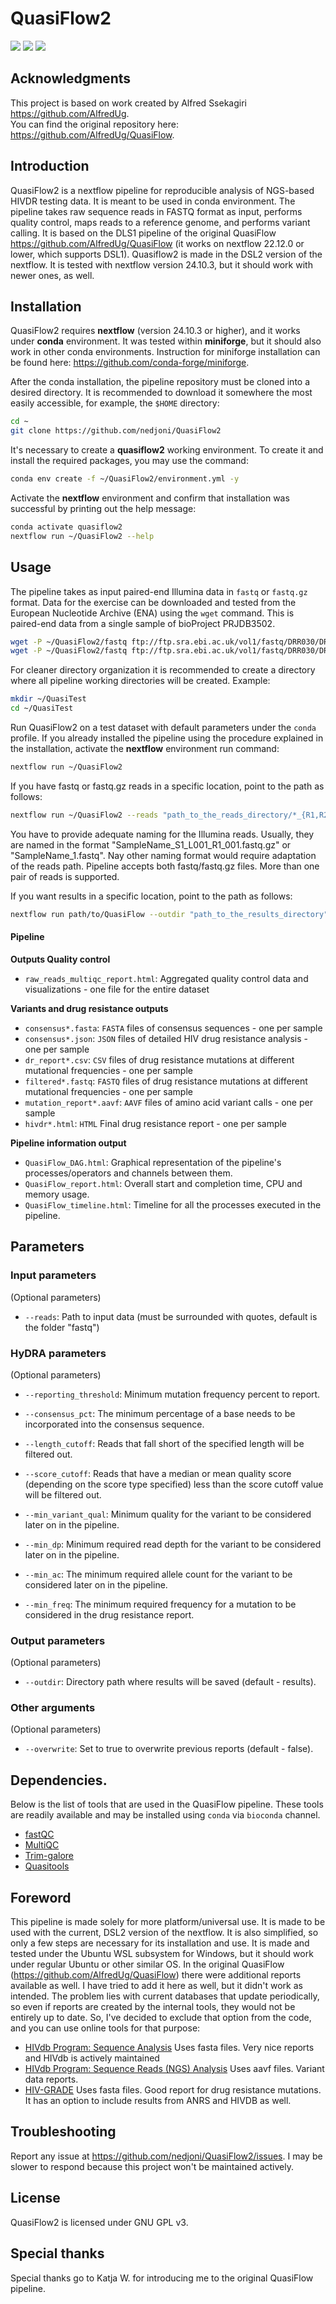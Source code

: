 # QuasiFlow2

[![](https://img.shields.io/badge/nextflow-24.10.3-yellowgreen)](https://www.nextflow.io)
[![](https://img.shields.io/badge/uses-conda-yellowgreen)](https://docs.conda.io/projects/conda/en/latest/user-guide/install/index.html)
[![](https://img.shields.io/badge/License-GPLv3-blue.svg)](https://www.gnu.org/licenses/gpl-3.0)


## Acknowledgments

This project is based on work created by Alfred Ssekagiri https://github.com/AlfredUg.  
You can find the original repository here: https://github.com/AlfredUg/QuasiFlow.

## Introduction

QuasiFlow2 is a nextflow pipeline for reproducible analysis of NGS-based HIVDR testing data. It is meant to be used in conda environment. The pipeline takes raw sequence reads in FASTQ format as input, performs quality control, maps reads to a reference genome, and performs variant calling. It is based on the DLS1 pipeline of the original QuasiFlow https://github.com/AlfredUg/QuasiFlow (it works on nextflow 22.12.0 or lower, which supports DSL1). Quasiflow2 is made in the DSL2 version of the nextflow. It is tested with nextflow version 24.10.3, but it should work with newer ones, as well.  

## Installation

QuasiFlow2 requires **nextflow** (version 24.10.3 or higher), and it works under **conda** environment. It was tested within **miniforge**, but it should also work in other conda environments. Instruction for miniforge installation can be found here: https://github.com/conda-forge/miniforge. 

After the conda installation, the pipeline repository must be cloned into a desired directory. It is recommended to download it somewhere the most easily accessible, for example, the `$HOME` directory:

```bash
cd ~
git clone https://github.com/nedjoni/QuasiFlow2
```
It's necessary to create a **quasiflow2** working environment. To create it and install the required packages, you may use the command:

```bash
conda env create -f ~/QuasiFlow2/environment.yml -y
```

Activate the **nextflow** environment and confirm that installation was successful by printing out the help message:

```bash
conda activate quasiflow2
nextflow run ~/QuasiFlow2 --help
```

## Usage

The pipeline takes as input paired-end Illumina data in `fastq` or `fastq.gz` format. Data for the exercise can be downloaded and tested from the European Nucleotide Archive (ENA) using the `wget` command. This is paired-end data from a single sample of bioProject PRJDB3502.

```bash
wget -P ~/QuasiFlow2/fastq ftp://ftp.sra.ebi.ac.uk/vol1/fastq/DRR030/DRR030218/DRR030218_1.fastq.gz 
wget -P ~/QuasiFlow2/fastq ftp://ftp.sra.ebi.ac.uk/vol1/fastq/DRR030/DRR030218/DRR030218_2.fastq.gz 
```
For cleaner directory organization it is recommended to create a directory where all pipeline working directories will be created. Example:

```bash
mkdir ~/QuasiTest
cd ~/QuasiTest
```
Run QuasiFlow2 on a test dataset with default parameters under the `conda` profile. If you already installed the pipeline using the procedure explained in the installation, activate the **nextflow** environment run command:

```bash
nextflow run ~/QuasiFlow2
```

If you have fastq or fastq.gz reads in a specific location, point to the path as follows:
```bash
nextflow run ~/QuasiFlow2 --reads "path_to_the_reads_directory/*_{R1,R2,1,2}*.fastq{,.gz}" 
```
You have to provide adequate naming for the Illumina reads. Usually, they are named in the format "SampleName_S1_L001_R1_001.fastq.gz" or "SampleName_1.fastq". Nay other naming format would require adaptation of the reads path. Pipeline accepts both fastq/fastq.gz files. More than one pair of reads is supported.

If you want results in a specific location, point to the path as follows:
```bash
nextflow run path/to/QuasiFlow --outdir "path_to_the_results_directory" 
```

#### Pipeline 

**Outputs Quality control**

* `raw_reads_multiqc_report.html`: Aggregated quality control data and visualizations - one file for the entire dataset

**Variants and drug resistance outputs**

* `consensus*.fasta`: `FASTA` files of consensus sequences - one per sample
* `consensus*.json`: `JSON` files of detailed HIV drug resistance analysis - one per sample
* `dr_report*.csv`: `CSV` files of drug resistance mutations at different mutational frequencies - one per sample
* `filtered*.fastq`: `FASTQ` files of drug resistance mutations at different mutational frequencies - one per sample
* `mutation_report*.aavf`: `AAVF` files of amino acid variant calls - one per sample
* `hivdr*.html`: `HTML` Final drug resistance report - one per sample

**Pipeline information output**

* `QuasiFlow_DAG.html`: Graphical representation of the pipeline's processes/operators and channels between them.
* `QuasiFlow_report.html`: Overall start and completion time, CPU and memory usage.
* `QuasiFlow_timeline.html`: Timeline for all the processes executed in the pipeline.


## Parameters

### Input parameters

(Optional parameters)

* `--reads`: Path to input data (must be surrounded with quotes, default is the folder "fastq")

### HyDRA parameters

(Optional parameters)

* `--reporting_threshold`: Minimum mutation frequency percent to report.

* `--consensus_pct`: The minimum percentage of a base needs to be incorporated into the consensus sequence.

* `--length_cutoff`: Reads that fall short of the specified length will be filtered out.

* `--score_cutoff`: Reads that have a median or mean quality score (depending on the score type specified) less than the score cutoff value will be filtered out.

* `--min_variant_qual`: Minimum quality for the variant to be considered later on in the pipeline.

* `--min_dp`: Minimum required read depth for the variant to be considered later on in the pipeline.

* `--min_ac`: The minimum required allele count for the variant to be considered later on in the pipeline.

* `--min_freq`: The minimum required frequency for a mutation to be considered in the drug resistance report.


### Output parameters

(Optional parameters)

* `--outdir`: Directory path where results will be saved (default - results).

### Other arguments

(Optional parameters)

* `--overwrite`: Set to true to overwrite previous reports (default - false).

## Dependencies.

Below is the list of tools that are used in the QuasiFlow pipeline. These tools are readily available and may be installed using `conda` via `bioconda` channel.

+ [fastQC](http://www.bioinformatics.babraham.ac.uk/projects/fastqc)
+ [MultiQC](https://multiqc.info/)
+ [Trim-galore](https://github.com/FelixKrueger/TrimGalore)
+ [Quasitools](https://phac-nml.github.io/quasitools/)

## Foreword

This pipeline is made solely for more platform/universal use. It is made to be used with the current, DSL2 version of the nextflow. It is also simplified, so only a few steps are necessary for its installation and use.
It is made and tested under the Ubuntu WSL subsystem for Windows, but it should work under regular Ubuntu or other similar OS. 
In the original QuasiFlow (https://github.com/AlfredUg/QuasiFlow) there were additional reports available as well. I have tried to add it here as well, but it didn't work as intended. The problem lies with current databases that update periodically, so even if reports are created by the internal tools, they would not be entirely up to date. So, I've decided to exclude that option from the code, and you can use online tools for that purpose:

+ [HIVdb Program: Sequence Analysis](https://hivdb.stanford.edu/hivdb/by-sequences/) Uses fasta files. Very nice reports and HIVdb is actively maintained
+ [HIVdb Program: Sequence Reads (NGS) Analysis](https://hivdb.stanford.edu/hivdb/by-reads/) Uses aavf files. Variant data reports.
+ [HIV-GRADE](https://www.hiv-grade.de/grade_new/) Uses fasta files. Good report for drug resistance mutations. It has an option to include results from ANRS and HIVDB as well.

## Troubleshooting

Report any issue at https://github.com/nedjoni/QuasiFlow2/issues. I may be slower to respond because this project won't be maintained actively.

## License

QuasiFlow2 is licensed under GNU GPL v3.


## Special thanks

Special thanks go to Katja W. for introducing me to the original QuasiFlow pipeline.
